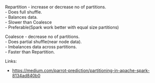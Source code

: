 Repartition - increase or decrease no of partitions.  
            - Does full shuffle.   
            - Balances data.  
            - Slower than Coalesce  
            - Preferable(Spark work better with equal size partitions)  

Coalesce - decrease no of partitions.  
         - Does partial shuffle(near node data).   
         - Imbalances data across partitions.  
         - Faster than Repartition.  

Links:  
* https://medium.com/parrot-prediction/partitioning-in-apache-spark-8134ad840b0
